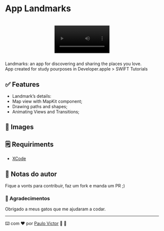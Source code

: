 # App Landmarks


<h1 align="center">
<video src='https://youtu.be/Pq_dNvVnivM' width=180/> 
       [ <img alt="Landmarkm" title="Robot" src="./imgs/Simulator Screenshot - iPhone 14 - 2023-07-26 at 19.05.36.png" width="30%" />] 
</h1>

 Landmarks: an app for discovering and sharing the places you love. <br>
 App created for study pourposes in Developer.apple > SWIFT Tutorials

## ✅ Features
- Landmark’s details: 
- Map view with MapKit component;
- Drawing paths and shapes;
- Animating Views and Transitions;


## 📱 Images

  
## 🗒️ Requiriments

- [XCode](https://developer.apple.com/xcode/)



## 📝 Notas do autor

Fique a vonts para contribuir, faz um fork e manda um PR ;)

### 🎁 Agradecimentos

Obrigado a meus gatos que me ajudaram a codar.



___

⌨️ com ❤️ por [Paulo Victor](https://github.com/Paru369) 🔎 🐛
